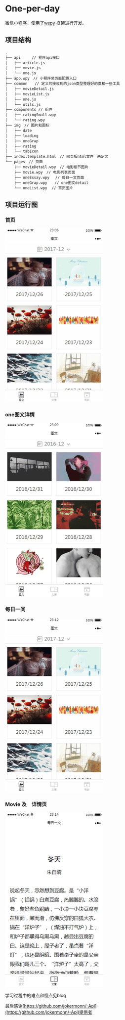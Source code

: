 # One-per-day
微信小程序，使用了[wepy](https://tencent.github.io/wepy/) 框架进行开发。

## 项目结构
```sh
.
├── api     // 程序api接口
│   ├── article.js
│   ├── movie.js
│   └── one.js
├── app.wpy　// 小程序总页面配置入口
├── common　　// 定义的接收到的json类型整理好的类和一些工具
│   ├── movieDetail.js
│   ├── movieList.js
│   ├── one.js
│   └── utils.js　
├── components // 组件
│   ├── ratingSmall.wpy
│   └── rating.wpy
├── img　// 图片和图标
│   ├── date
│   ├── loading
│   ├── oneGrap
│   ├── rating
│   └── tabIcon
├── index.template.html　// 网页版html文件　未定义
└── pages　// 页面
    ├── movieDetail.wpy　// 电影细节图片
    ├── movie.wpy　// 电影列表页面
    ├── oneEssay.wpy　 // 每日一文页面
    ├── oneGrap.wpy　　// one图文detail
    └── oneList.wpy  // 首页图片

```

## 项目运行图
### 首页
![](https://github.com/hddhyq/One-per-day/raw/master/screenshot/oneList.gif)

### one图文详情
![](https://github.com/hddhyq/One-per-day/raw/master/screenshot/oneGrap.gif)

### 每日一问
![](https://github.com/hddhyq/One-per-day/raw/master/screenshot/oneEassy.gif)

### Movie 及　详情页
![](https://github.com/hddhyq/One-per-day/raw/master/screenshot/oneMovie.gif)


学习过程中的难点和怪点见blog


最后感谢[https://github.com/jokermonn/-Api](https://github.com/jokermonn/-Api)提供者